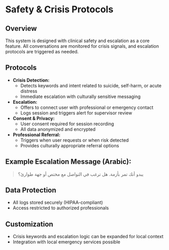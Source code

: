 # Safety & Crisis Protocols

## Overview

This system is designed with clinical safety and escalation as a core feature. All conversations are monitored for crisis signals, and escalation protocols are triggered as needed.

## Protocols

- **Crisis Detection:**
  - Detects keywords and intent related to suicide, self-harm, or acute distress
  - Immediate escalation with culturally sensitive messaging
- **Escalation:**
  - Offers to connect user with professional or emergency contact
  - Logs session and triggers alert for supervisor review
- **Consent & Privacy:**
  - User consent required for session recording
  - All data anonymized and encrypted
- **Professional Referral:**
  - Triggers when user requests or when risk detected
  - Provides culturally appropriate referral options

## Example Escalation Message (Arabic):

> يبدو أنك تمر بأزمة. هل ترغب في التواصل مع مختص أو جهة طوارئ؟

## Data Protection

- All logs stored securely (HIPAA-compliant)
- Access restricted to authorized professionals

## Customization

- Crisis keywords and escalation logic can be expanded for local context
- Integration with local emergency services possible
